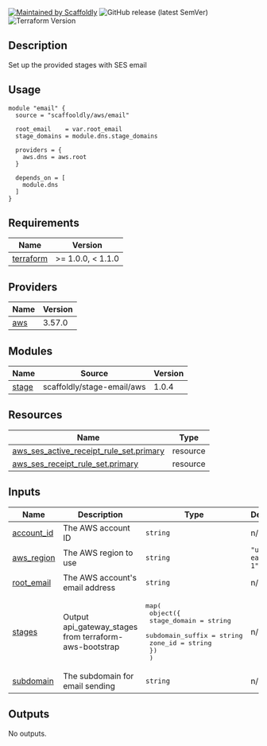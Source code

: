[![Maintained by Scaffoldly](https://img.shields.io/badge/maintained%20by-scaffoldly-blueviolet)](https://github.com/scaffoldly)
![GitHub release (latest SemVer)](https://img.shields.io/github/v/release/scaffoldly/terraform-aws-email)
![Terraform Version](https://img.shields.io/badge/tf-%3E%3D0.15.0-blue.svg)

## Description

Set up the provided stages with SES email

## Usage

```hcl
module "email" {
  source = "scaffooldly/aws/email"

  root_email    = var.root_email
  stage_domains = module.dns.stage_domains

  providers = {
    aws.dns = aws.root
  }

  depends_on = [
    module.dns
  ]
}
```

<!-- BEGIN_TF_DOCS -->
## Requirements

| Name | Version |
|------|---------|
| <a name="requirement_terraform"></a> [terraform](#requirement\_terraform) | >= 1.0.0, < 1.1.0 |

## Providers

| Name | Version |
|------|---------|
| <a name="provider_aws"></a> [aws](#provider\_aws) | 3.57.0 |

## Modules

| Name | Source | Version |
|------|--------|---------|
| <a name="module_stage"></a> [stage](#module\_stage) | scaffoldly/stage-email/aws | 1.0.4 |

## Resources

| Name | Type |
|------|------|
| [aws_ses_active_receipt_rule_set.primary](https://registry.terraform.io/providers/hashicorp/aws/latest/docs/resources/ses_active_receipt_rule_set) | resource |
| [aws_ses_receipt_rule_set.primary](https://registry.terraform.io/providers/hashicorp/aws/latest/docs/resources/ses_receipt_rule_set) | resource |

## Inputs

| Name | Description | Type | Default | Required |
|------|-------------|------|---------|:--------:|
| <a name="input_account_id"></a> [account\_id](#input\_account\_id) | The AWS account ID | `string` | n/a | yes |
| <a name="input_aws_region"></a> [aws\_region](#input\_aws\_region) | The AWS region to use | `string` | `"us-east-1"` | no |
| <a name="input_root_email"></a> [root\_email](#input\_root\_email) | The AWS account's email address | `string` | n/a | yes |
| <a name="input_stages"></a> [stages](#input\_stages) | Output api\_gateway\_stages from terraform-aws-bootstrap | <pre>map(<br>    object({<br>      stage_domain     = string<br>      subdomain_suffix = string<br>      zone_id          = string<br>    })<br>  )</pre> | n/a | yes |
| <a name="input_subdomain"></a> [subdomain](#input\_subdomain) | The subdomain for email sending | `string` | n/a | yes |

## Outputs

No outputs.
<!-- END_TF_DOCS -->
